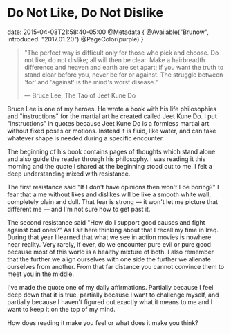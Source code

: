 # Do Not Like, Do Not Dislike
date: 2015-04-08T21:58:40-05:00
@Metadata {
  @Available("Brunow", introduced: "2017.01.20")
  @PageColor(purple)
}
> "The perfect way is difficult only for those who pick and choose. Do not
> like, do not dislike; all will then be clear. Make a hairbreadth difference
> and heaven and earth are set apart; if you want the truth to stand clear
> before you, never be for or against. The struggle between 'for' and
> 'against' is the mind's worst disease."
>
> &mdash; Bruce Lee, The Tao of Jeet Kune Do

Bruce Lee is one of my heroes. He wrote a book with his life philosophies and "instructions" for the martial art he created called Jeet Kune Do. I put "instructions" in quotes because Jeet Kune Do is a formless martial art without fixed poses or motions. Instead it is fluid, like water, and can take whatever shape is needed during a specific encounter.

The beginning of his book contains pages of thoughts which stand alone and also guide the reader through his philosophy. I was reading it this morning and the quote I shared at the beginning stood out to me. I felt a deep understanding mixed with resistance.

The first resistance said "If I don't have opinions then won't I be boring?" I fear that a me without likes and dislikes will be like a smooth white wall, completely plain and dull. That fear is strong &mdash; it won't let me picture that different me &mdash; and I'm not sure how to get past it.

The second resistance said "How do I support good causes and fight against bad ones?" As I sit here thinking about that I recall my time in Iraq. During that year I learned that what we see in action movies is nowhere near reality. Very rarely, if ever, do we encounter pure evil or pure good because most of this world is a healthy mixture of both. I also remember that the further we align ourselves with one side the further we alienate ourselves from another. From that far distance you cannot convince them to meet you in the middle.

I've made the quote one of my daily affirmations. Partially because I feel deep down that it is true, partially because I want to challenge myself, and partially because I haven't figured out exactly what it means to me and I want to keep it on the top of my mind.

How does reading it make you feel or what does it make you think?  
